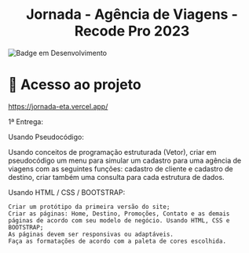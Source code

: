 <h1 align="center"> Jornada - Agência de Viagens - Recode Pro 2023 </h1>

![Badge em Desenvolvimento](http://img.shields.io/static/v1?label=STATUS&message=EM%20DESENVOLVIMENTO&color=GREEN&style=for-the-badge)

# 📁 Acesso ao projeto
https://jornada-eta.vercel.app/

1ª Entrega:


Usando Pseudocódigo: 

Usando conceitos de programação estruturada (Vetor), criar em pseudocódigo um menu para simular um cadastro para uma agência de viagens com as seguintes funções: cadastro de cliente e cadastro de destino, criar também uma consulta para cada estrutura de dados. 


Usando HTML / CSS / BOOTSTRAP: 

    Criar um protótipo da primeira versão do site; 
    Criar as páginas: Home, Destino, Promoções, Contato e as demais páginas de acordo com seu modelo de negócio. Usando HTML, CSS e BOOTSTRAP; 
    As páginas devem ser responsivas ou adaptáveis. 
    Faça as formatações de acordo com a paleta de cores escolhida. 

 

